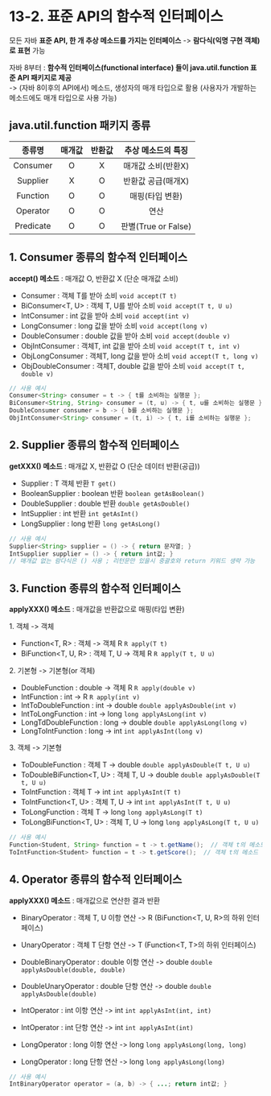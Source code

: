 # 13-2. 표준 API의 함수적 인터페이스

모든 자바 **표준 API, 한 개 추상 메소드를 가지는 인터페이스** -> **람다식(익명 구현 객체)로 표현** 가능

자바 8부터 : **함수적 인터페이스(functional interface) 들이 java.util.function 표준 API 패키지로 제공**  
-> (자바 8이후의 API에서) 메소드, 생성자의 매개 타입으로 활용 (사용자가 개발하는 메소드에도 매개 타입으로 사용 가능)

## java.util.function 패키지 종류
종류명|매개값|반환값|추상 메소드의 특징
:---:|:---:|:---:|:---:
Consumer|O|X|매개값 소비(반환X)
Supplier|X|O|반환값 공급(매개X)
Function|O|O|매핑(타입 변환)
Operator|O|O|연산
Predicate|O|O|판별(True or False)


## 1. Consumer 종류의 함수적 인터페이스

**accept() 메소드** : 매개값 O, 반환값 X (단순 매개값 소비)

- Consumer<T> : 객체 T를 받아 소비 ```void accept(T t)```
- BiConsumer<T, U> : 객체 T, U를 받아 소비 ```void accept(T t, U u)```
- IntConsumer : int 값을 받아 소비 ```void accept(int v)```
- LongConsumer : long 값을 받아 소비 ```void accept(long v)```
- DoubleConsumer : double 값을 받아 소비 ```void accept(double v)```
- ObjIntConsumer<T> : 객체T, int 값을 받아 소비 ```void accept(T t, int v)```
- ObjLongConsumer<T> : 객체T, long 값을 받아 소비 ```void accept(T t, long v)```
- ObjDoubleConsumer<T> : 객체T, double 값을 받아 소비 ```void accept(T t, double v)```

```java
// 사용 예시
Consumer<String> consumer = t -> { t를 소비하는 실행문 };
BiConsumer<String, String> consumer = (t, u) -> { t, u를 소비하는 실행문 };
DoubleConsumer consumer = b -> { b를 소비하는 실행문 };
ObjIntConsumer<String> consumer = (t, i) -> { t, i를 소비하는 실행문 };
```

## 2. Supplier 종류의 함수적 인터페이스

**getXXX() 메소드** : 매개값 X, 반환값 O (단순 데이터 반환(공급)) 

- Supplier<T> : T 객체 반환 ```T get()```
- BooleanSupplier : boolean 반환 ```boolean getAsBoolean()```
- DoubleSupplier : double 반환 ```double getAsDouble()```
- IntSupplier : int 반환 ```int getAsInt()```
- LongSupplier : long 반환 ```long getAsLong()```

```java
// 사용 예시
Supplier<String> supplier = () -> { return 문자열; }
IntSupplier supplier = () -> { return int값; }
// 매개값 없는 람다식은 () 사용 ; 리턴문만 있을시 중괄호와 return 키워드 생략 가능
```

## 3. Function 종류의 함수적 인터페이스

**applyXXX() 메소드** : 매개값을 반환값으로 매핑(타입 변환)

1\. 객체 -> 객체
- Function<T, R> : 객체  -> 객체 R ```R apply(T t)```
- BiFunction<T, U, R> : 객체 T, U -> 객체 R ```R apply(T t, U u)```


2\. 기본형 -> 기본형(or 객체) 
- DoubleFunction<R> : double -> 객체 R ```R apply(double v)```
- IntFunction<R> : int -> R ```R apply(int v)```
- IntToDoubleFunction<R> : int -> double ```double applyAsDouble(int v)```
- IntToLongFunction<R> : int -> long ```long applyAsLong(int v)```
- LongTdDoubleFunction<R> : long -> double ```double applyAsLong(long v)```
- LongToIntFunction<R> : long -> int ```int applyAsInt(long v)```


3\. 객체 -> 기본형
- ToDoubleFunction<T> : 객체 T -> double ```double applyAsDouble(T t, U u)```
- ToDoubleBiFunction<T, U> : 객체 T, U -> double ```double applyAsDouble(T t, U u)```
- ToIntFunction<T> : 객체 T -> int ```int applyAsInt(T t)```
- ToIntFunction<T, U> : 객체 T, U -> int ```int applyAsInt(T t, U u)```
- ToLongFunction<T> : 객체 T -> long ```long applyAsLong(T t)```
- ToLongBiFunction<T, U> : 객체 T, U -> long ```long applyAsLong(T t, U u)```


```java
// 사용 예시
Function<Student, String> function = t -> t.getName();  // 객체 t의 메소드 활용
ToIntFunction<Student> function = t -> t.getScore();  // 객체 t의 메소드 활용
```

## 4. Operator 종류의 함수적 인터페이스

**applyXXX() 메소드** : 매개값으로 연산한 결과 반환

- BinaryOperator<T> : 객체 T, U 이항 연산 -> R (BiFunction<T, U, R>의 하위 인터페이스)
- UnaryOperator<T> : 객체 T 단항 연산 -> T (Function<T, T>의 하위 인터페이스)


- DoubleBinaryOperator<T> : double 이항 연산 -> double ```double applyAsDouble(double, double)```
- DoubleUnaryOperator<T> : double 단항 연산 -> double ```double applyAsDouble(double)```
- IntOperator<T> : int 이항 연산 -> int ```int applyAsInt(int, int)```
- IntOperator<T> : int 단항 연산 -> int ```int applyAsInt(int)```
- LongOperator<T> : long 이항 연산 -> long ```long applyAsLong(long, long)```
- LongOperator<T> : long 단항 연산 -> long ```long applyAsLong(long)```

```java
// 사용 예시
IntBinaryOperator operator = (a, b) -> { ...; return int값; }
```


